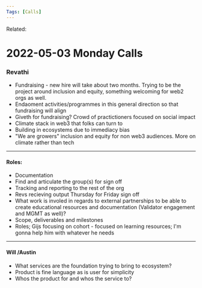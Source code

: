 ```yaml
---
Tags: [Calls]
---
```

Related:
# 2022-05-03 Monday Calls

### Revathi
- Fundraising - new hire will take about two months. Trying to be the project around inclusion and equity, something welcoming for web2 orgs as well. 
- Endaoment activities/programmes in this general direction so that fundraising will align
- Giveth for fundraising? Crowd of practictioners focused on social impact
- Climate stack in web3 that folks can turn to
- Building in ecosystems due to immediacy bias
- "We are growers" inclusion and equity for non web3 audiences. More on climate rather than tech

---
#### Roles:
- Documentation
- Find and articulate the group(s) for sign off
- Tracking and reporting to the rest of the org
- Revs recieving output Thursday for Friday sign off
- What work is involed in regards to external partnerships to be able to create educational resources and documentation (Validator engagement and MGMT as well)?
- Scope, deliverables and milestones
- Roles; Gijs focusing on cohort - focused on learning resources; I'm gonna help him with whatever he needs

---
#### Will /Austin
- What services are the foundation trying to bring to ecosystem?
- Product is fine language as is user for simplicity
- Whos the product for and whos the service to?